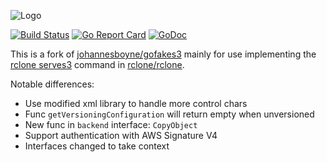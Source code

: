 ![Logo](/GoFakeS3.png)

[![Build Status](https://github.com/itsHenry35/gofakes3/workflows/build/badge.svg)](https://github.com/itsHenry35/gofakes3/actions?query=workflow%3Abuild)
[![Go Report Card](https://goreportcard.com/badge/github.com/itsHenry35/gofakes3)](https://goreportcard.com/report/github.com/itsHenry35/gofakes3)
[![GoDoc](https://pkg.go.dev/badge/github.com/itsHenry35/gofakes3.svg)](https://pkg.go.dev/github.com/itsHenry35/gofakes3)

This is a fork of [johannesboyne/gofakes3](https://github.com/johannesboyne/gofakes3)
mainly for use implementing the [rclone serves3](https://rclone.org/commands/rclone_serve_s3/) command in
[rclone/rclone](https://github.com/rclone/rclone).

Notable differences:

* Use modified xml library to handle more control chars
* Func `getVersioningConfiguration` will return empty when unversioned
* New func in `backend` interface: `CopyObject`
* Support authentication with AWS Signature V4 
* Interfaces changed to take context
